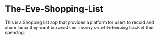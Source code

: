 # The-Eve-Shopping-List
This is a Shopping list app that provides a platform for users to record and share items they want to spend their money on while keeping track of their spending.
